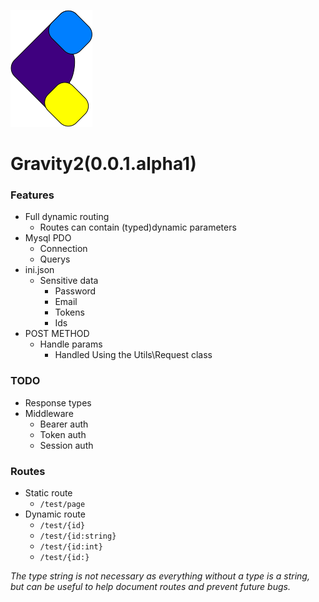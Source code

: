 ![Gravity logo](public/assets/img/logo.png)

# Gravity2(0.0.1.alpha1)

### Features
* Full dynamic routing
    * Routes can contain (typed)dynamic parameters
* Mysql PDO
    * Connection
    * Querys
* ini.json
    * Sensitive data
        * Password
        * Email
        * Tokens
        * Ids
* POST METHOD
    * Handle params
        * Handled Using the Utils\Request class

### TODO
* Response types
* Middleware
    * Bearer auth
    * Token auth
    * Session auth

### Routes

* Static route
    * `/test/page`
* Dynamic route
    * `/test/{id}`  
    * `/test/{id:string}`
    * `/test/{id:int}`
    * `/test/{id:}`

*The type string is not necessary as everything without a type is a string, but can be useful to help document routes and prevent future bugs.*